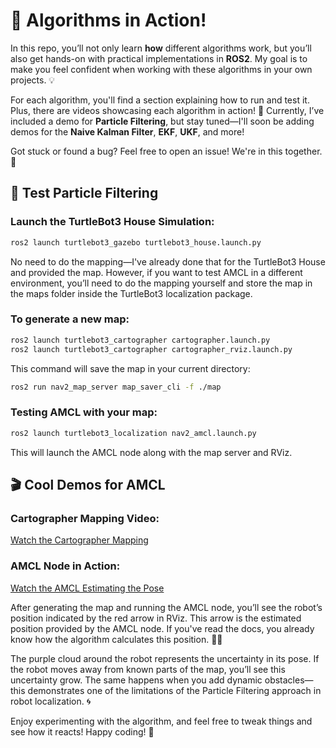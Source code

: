 # 🚀 Algorithms in Action!

In this repo, you’ll not only learn **how** different algorithms work, but you’ll also get hands-on with practical implementations in **ROS2**. My goal is to make you feel confident when working with these algorithms in your own projects. 💡

For each algorithm, you'll find a section explaining how to run and test it. Plus, there are videos showcasing each algorithm in action! 🎥 Currently, I’ve included a demo for **Particle Filtering**, but stay tuned—I'll soon be adding demos for the **Naive Kalman Filter**, **EKF**, **UKF**, and more!

Got stuck or found a bug? Feel free to open an issue! We're in this together. 🙌

## 🧪 Test Particle Filtering

### Launch the TurtleBot3 House Simulation:
```bash
ros2 launch turtlebot3_gazebo turtlebot3_house.launch.py
```
No need to do the mapping—I've already done that for the TurtleBot3 House and provided the map. However, if you want to test AMCL in a different environment, you’ll need to do the mapping yourself and store the map in the maps folder inside the TurtleBot3 localization package.

### To generate a new map:
```bash
ros2 launch turtlebot3_cartographer cartographer.launch.py
ros2 launch turtlebot3_cartographer cartographer_rviz.launch.py
```
This command will save the map in your current directory:
```bash
ros2 run nav2_map_server map_saver_cli -f ./map
```
### Testing AMCL with your map:
```bash
ros2 launch turtlebot3_localization nav2_amcl.launch.py
```
This will launch the AMCL node along with the map server and RViz.

## 🎬 Cool Demos for AMCL

### Cartographer Mapping Video:
[Watch the Cartographer Mapping ](https://drive.google.com/file/d/1isxhJCdbXPcoUlg7lP8My6Yyl4TPG2s3/view?usp=sharing)

### AMCL Node in Action:
[Watch the AMCL Estimating the Pose](https://drive.google.com/file/d/1tEZa_xPYZTp8tqLAbAWiHp0c97ERDbcT/view?usp=sharing)



After generating the map and running the AMCL node, you’ll see the robot’s position indicated by the red arrow in RViz. This arrow is the estimated position provided by the AMCL node. If you've read the docs, you already know how the algorithm calculates this position. 🚗💨

The purple cloud around the robot represents the uncertainty in its pose. If the robot moves away from known parts of the map, you’ll see this uncertainty grow. The same happens when you add dynamic obstacles—this demonstrates one of the limitations of the Particle Filtering approach in robot localization. 🌀

Enjoy experimenting with the algorithm, and feel free to tweak things and see how it reacts! Happy coding! 🎉
